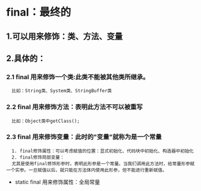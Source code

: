 # final：最终的
## 1.可以用来修饰：类、方法、变量

## 2.具体的：

### 2.1 final 用来修饰一个类:此类不能被其他类所继承。
      比如：String类、System类、StringBuffer类

### 2.2 final 用来修饰方法：表明此方法不可以被重写
      比如：Object类中getClass();

### 2.3 final 用来修饰变量：此时的"变量"就称为是一个常量
      1. final修饰属性：可以考虑赋值的位置：显式初始化、代码块中初始化、构造器中初始化
      2. final修饰局部变量：
      尤其是使用final修饰形参时，表明此形参是一个常量。当我们调用此方法时，给常量形参赋一个实参。一旦赋值以后，就只能在方法体内使用此形参，但不能进行重新赋值。


* static final 用来修饰属性：全局常量
